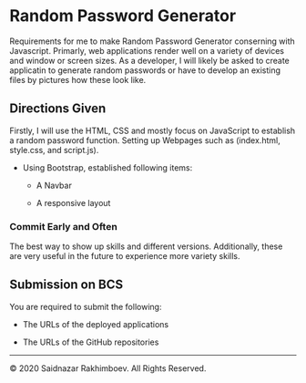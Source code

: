 # Random Password Generator

Requirements for me to make Random Password Generator conserning with Javascript. Primarly, web applications render well on a variety of devices and window or screen sizes. As a developer, I will likely be asked to create applicatin to generate random passwords or have to develop an existing files by pictures how these look like.

## Directions Given

Firstly, I will use the HTML, CSS and mostly focus on JavaScript to establish a random password function.
Setting up Webpages such as (index.html, style.css, and script.js).

- Using Bootstrap, established following items:

  - A Navbar

  - A responsive layout

### Commit Early and Often

The best way to show up skills and different versions. Additionally, these are very useful in the future to experience more variety skills.

## Submission on BCS

You are required to submit the following:

- The URLs of the deployed applications

- The URLs of the GitHub repositories

---

© 2020 Saidnazar Rakhimboev. All Rights Reserved.
